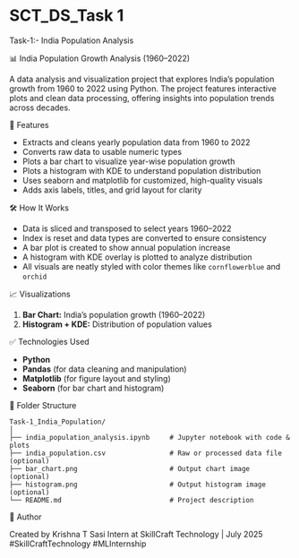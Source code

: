 # SCT_DS_Task 1
Task-1:- India Population Analysis

📊 India Population Growth Analysis (1960–2022)

A data analysis and visualization project that explores India’s population growth from 1960 to 2022 using Python. The project features interactive plots and clean data processing, offering insights into population trends across decades.

 🔧 Features

* Extracts and cleans yearly population data from 1960 to 2022
* Converts raw data to usable numeric types
* Plots a bar chart to visualize year-wise population growth
* Plots a histogram with KDE to understand population distribution
* Uses seaborn and matplotlib for customized, high-quality visuals
* Adds axis labels, titles, and grid layout for clarity

 🛠️ How It Works

* Data is sliced and transposed to select years 1960–2022
* Index is reset and data types are converted to ensure consistency
* A bar plot is created to show annual population increase
* A histogram with KDE overlay is plotted to analyze distribution
* All visuals are neatly styled with color themes like `cornflowerblue` and `orchid`

 📈 Visualizations

1. **Bar Chart:** India’s population growth (1960–2022)
2. **Histogram + KDE:** Distribution of population values

 ✅ Technologies Used

* **Python**
* **Pandas** (for data cleaning and manipulation)
* **Matplotlib** (for figure layout and styling)
* **Seaborn** (for bar chart and histogram)

 📂 Folder Structure

```
Task-1_India_Population/
│
├── india_population_analysis.ipynb     # Jupyter notebook with code & plots
├── india_population.csv                # Raw or processed data file (optional)
├── bar_chart.png                       # Output chart image (optional)
├── histogram.png                       # Output histogram image (optional)
└── README.md                           # Project description
```

👤 Author

Created by Krishna T Sasi
Intern at SkillCraft Technology | July 2025
#SkillCraftTechnology #MLInternship




